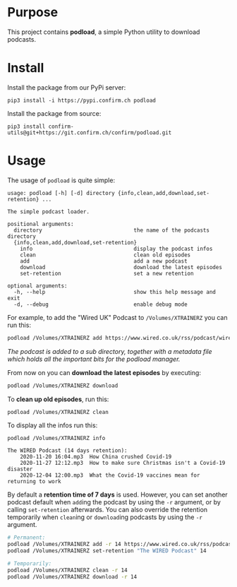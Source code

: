 Purpose
=======

This project contains **podload**, a simple Python utility to download podcasts.

Install
=======

Install the package from our PyPi server:

```
pip3 install -i https://pypi.confirm.ch podload
```

Install the package from source:

```
pip3 install confirm-utils@git+https://git.confirm.ch/confirm/podload.git
```

Usage
=====

The usage of ``podload`` is quite simple:

```
usage: podload [-h] [-d] directory {info,clean,add,download,set-retention} ...

The simple podcast loader.

positional arguments:
  directory                             the name of the podcasts directory
  {info,clean,add,download,set-retention}
    info                                display the podcast infos
    clean                               clean old episodes
    add                                 add a new podcast
    download                            download the latest episodes
    set-retention                       set a new retention

optional arguments:
  -h, --help                            show this help message and exit
  -d, --debug                           enable debug mode
```

For example, to add the "Wired UK" Podcast to `/Volumes/XTRAINERZ` you can run this:

```bash
podload /Volumes/XTRAINERZ add https://www.wired.co.uk/rss/podcast/wired-podcast
```

*The podcast is added to a sub directory, together with a metadata file which holds all the 
important bits for the podload manager.*

From now on you can **download the latest episodes** by executing:

```bash
podload /Volumes/XTRAINERZ download
```

To **clean up old episodes**, run this:

```bash
podload /Volumes/XTRAINERZ clean
```

To display all the infos run this:

```
podload /Volumes/XTRAINERZ info

The WIRED Podcast (14 days retention):
    2020-11-20 16:04.mp3  How China crushed Covid-19
    2020-11-27 12:12.mp3  How to make sure Christmas isn't a Covid-19 disaster
    2020-12-04 12:00.mp3  What the Covid-19 vaccines mean for returning to work
```

By default a **retention time of 7 days** is used.
However, you can set another podcast default when `add`ing the podcast by using the `-r` argument, or by calling `set-retention` afterwards. You can also override the retention temporarily when `clean`ing or `download`ing podcasts by using the `-r` argument.

```bash
# Permanent:
podload /Volumes/XTRAINERZ add -r 14 https://www.wired.co.uk/rss/podcast/wired-podcast
podload /Volumes/XTRAINERZ set-retention "The WIRED Podcast" 14

# Temporarily:
podload /Volumes/XTRAINERZ clean -r 14
podload /Volumes/XTRAINERZ download -r 14
```
